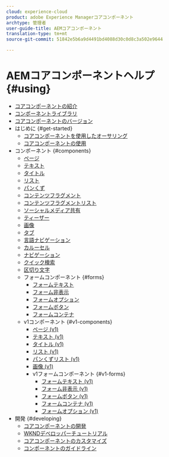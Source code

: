 ```yaml
---
cloud: experience-cloud
product: adobe Experience Managerコアコンポーネント
archtype: 管理者
user-guide-title: AEMコアコンポーネント
translation-type: tm+mt
source-git-commit: 51842e5b6a9d4491bd4088d30c0d8c3a502e9644

---
```



# AEMコアコンポーネントヘルプ {#using}

+ [コアコンポーネントの紹介](introduction.md)
+ [コンポーネントライブラリ](http://opensource.adobe.com/aem-core-wcm-components/library.html)
+ [コアコンポーネントのバージョン](versions.md)
+ はじめに {#get-started}
   + [コアコンポーネントを使用したオーサリング](authoring.md)
   + [コアコンポーネントの使用](using.md)
+ コンポーネント {#components}
   + [ページ](page.md)
   + [テキスト](text.md)
   + [タイトル](title.md)
   + [リスト](list.md)
   + [パンくず](breadcrumb.md)
   + [コンテンツフラグメント](content-fragment-component.md)
   + [コンテンツフラグメントリスト](content-fragment-list.md)
   + [ソーシャルメディア共有](sharing.md)
   + [ティーザー](teaser.md)
   + [画像](image.md)
   + [タブ](tabs.md)
   + [言語ナビゲーション](language-navigation.md)
   + [カルーセル](carousel.md)
   + [ナビゲーション](navigation.md)
   + [クイック検索](quick-search.md)
   + [区切り文字](separator.md)
   + フォームコンポーネント {#forms}
      + [フォームテキスト](form-text.md)
      + [フォーム非表示](form-hidden.md)
      + [フォームオプション](form-options.md)
      + [フォームボタン](form-button.md)
      + [フォームコンテナ](form-container.md)
   + v1コンポーネント {#v1-components}
      + [ページ (v1)](page-v1.md)
      + [テキスト (v1)](text-v1.md)
      + [タイトル (v1)](title-v1.md)
      + [リスト (v1)](list-v1.md)
      + [パンくずリスト (v1)](breadcrumb-v1.md)
      + [画像 (v1)](image-v1.md)
      + v1フォームコンポーネント {#v1-forms}
         + [フォームテキスト (v1)](form-text-v1.md)
         + [フォーム非表示 (v1)](form-hidden-v1.md)
         + [フォームボタン (v1)](form-button-v1.md)
         + [フォームコンテナ (v1)](form-container-v1.md)
         + [フォームオプション (v1)](form-options-v1.md)
+ 開発 {#developing}
   + [コアコンポーネントの開発](developing.md)
   + [WKNDデベロッパーチュートリアル](https://helpx.adobe.com/experience-manager/6-5/sites/developing/using/getting-started.html)
   + [コアコンポーネントのカスタマイズ](customizing.md)
   + [コンポーネントのガイドライン](guidelines.md)
